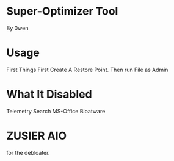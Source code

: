 # Super-Optimizer Tool
By 0wen
# Usage
First Things First Create A Restore Point.
Then run File as Admin
# What It Disabled
Telemetry
Search
MS-Office
Bloatware
# ZUSIER AIO
for the debloater.
